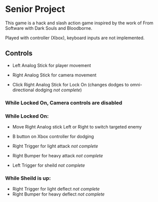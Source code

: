 # Senior Project

This game is a hack and slash action game inspired by the work of From Software with Dark Souls and Bloodborne.

Played with controller (Xbox), keyboard inputs are not implemented.

## Controls

- Left Analog Stick for player movement
- Right Analog Stick for camera movement

- Click Right Analog Stick for Lock On (changes dodges to omni-directional dodging *not complete*)
### While Locked On, Camera controls are disabled
### While Locked On:
- Move Right Analog stick Left or Right to switch targeted enemy

- B button on Xbox controller for dodging
- Right Trigger for light attack *not complete*
- Right Bumper for heavy attack *not complete*

- Left Trigger for sheild *not complete* 
### While Sheild is up: 
- Right Trigger for light deflect *not complete*
- Right Bumper for heavy deflect *not complete*


